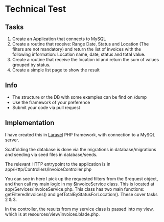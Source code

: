 # Technical Test

## Tasks
1. Create an Application that connects to MySQL
2. Create a routine that receive: Range Date, Status and Location (The filters are not mandatory) and return the list of invoices with the following information: Location name, date, status and total value.
3. Create a routine that receive the location id and return the sum of values grouped by status.
4. Create a simple list page to show the result

## Info
- The structure or the DB with some examples can be find on /dump
- Use the framework of your preference
- Submit your code via pull request

## Implementation

I have created this in [Laravel](https://laravel.com/) PHP framework, with connection to a MySQL server.

Scaffolding the database is done via the migrations in database/migrations and seeding via seed files in database/seeds.

The relevant HTTP entrypoint to the application is in app/Http/Controllers/InvoiceController.php

You can see in here I pick up the requested filters from the $request object, and then call my main logic in my
$invoiceService class. This is located at app/Services/InvoiceService.php. This class has two main functions:
getFilteredInvoices() and getTotalByStatusForLocation(). These cover tasks 2 & 3.

In the controller, the results from my service class is passed into my view, which is at resources/view/invoices.blade.php.
